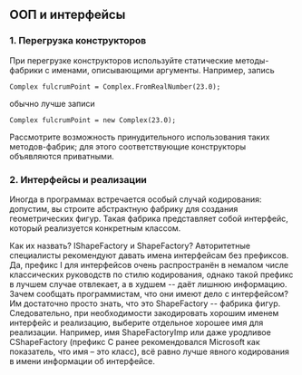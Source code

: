 ## ООП и интерфейсы

### 1. Перегрузка конструкторов

При перегрузке конструкторов используйте статические методы-фабрики с именами, описывающими аргументы.
Например, запись

```
Complex fulcrumPoint = Complex.FromRealNumber(23.0); 
```

обычно лучше записи

```
Complex fulcrumPoint = new Complex(23.0);
```

Рассмотрите возможность принудительного использования таких методов-фабрик; для этого соответствующие конструкторы объявляются приватными.

### 2. Интерфейсы и реализации

Иногда в программах встречается особый случай кодирования: допустим, вы строите абстрактную фабрику для создания геометрических фигур. Такая фабрика представляет собой интерфейс, который реализуется конкретным классом.

Как их назвать? IShapeFactory и ShapeFactory? Авторитетные специалисты рекомендуют давать имена интерфейсам без префиксов. Да, префикс I для интерфейсов очень распространён в немалом числе классических руководств по стилю кодирования, однако такой префикс в лучшем случае отвлекает, а в худшем -- даёт лишнюю информацию. Зачем сообщать программистам, что они имеют дело с интерфейсом? Им достаточно просто знать, что это ShapeFactory -- фабрика фигур. Следовательно, при необходимости закодировать хорошим именем интерфейс и реализацию, выберите отдельное хорошее имя для реализации. Например, имя ShapeFactoryImp или даже уродливое CShapeFactory (префикс C ранее рекомендовался Microsoft как показатель, что имя – это класс), всё равно лучше явного кодирования в имени информации об интерфейсе.
